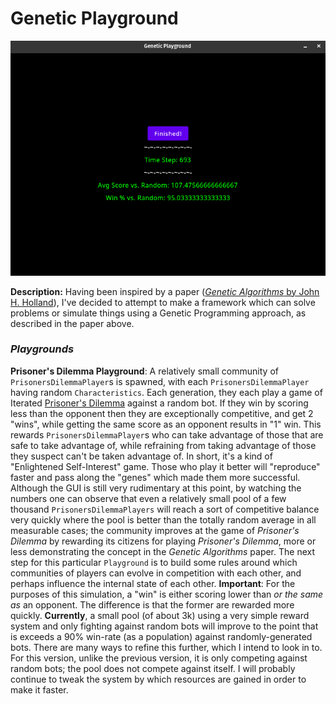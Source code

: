 # Genetic Playground

![Mid-Simulation](images/geneticPlaygroundScreen3.png)

**Description:** Having been inspired by a paper ([*Genetic Algorithms* by John H. Holland](http://www2.econ.iastate.edu/tesfatsi/holland.GAIntro.htm)), I've decided to attempt to make a framework which can solve problems or simulate things using a Genetic Programming approach, as described in the paper above.

### *Playgrounds*

**Prisoner's Dilemma Playground**: A relatively small community of `PrisonersDilemmaPlayer`s is spawned, with each `PrisonersDilemmaPlayer` having random `Characteristics`. Each generation, they each play a game of Iterated [Prisoner's Dilemma](https://en.wikipedia.org/wiki/Prisoner%27s_dilemma) against a random bot. If they win by scoring less than the opponent then they are exceptionally competitive, and get 2 "wins", while getting the same score as an opponent results in "1" win. This rewards `PrisonersDilemmaPlayer`s who can take advantage of those that are safe to take advantage of, while refraining from taking advantage of those they suspect can't be taken advantage of. In short, it's a kind of "Enlightened Self-Interest" game. Those who play it better will "reproduce" faster and pass along the "genes" which made them more successful. Although the GUI is still very rudimentary at this point, by watching the numbers one can observe that even a relatively small pool of a few thousand `PrisonersDilemmaPlayers` will reach a sort of competitive balance very quickly where the pool is better than the totally random average in all measurable cases; the community improves at the game of *Prisoner's Dilemma* by rewarding its citizens for playing *Prisoner's Dilemma*, more or less demonstrating the concept in the *Genetic Algorithms* paper. The next step for this particular `Playground` is to build some rules around which communities of players can evolve in competition with each other, and perhaps influence the internal state of each other. **Important**: For the purposes of this simulation, a "win" is either scoring lower than *or the same as* an opponent. The difference is that the former are rewarded more quickly. **Currently**, a small pool (of about 3k) using a very simple reward system and only fighting against random bots will improve to the point that is exceeds a 90% win-rate (as a population) against randomly-generated bots. There are many ways to refine this further, which I intend to look in to. For this version, unlike the previous version, it is only competing against random bots; the pool does not compete against itself. I will probably continue to tweak the system by which resources are gained in order to make it faster.